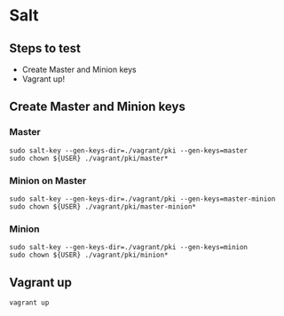 # Salt

## Steps to test

* Create Master and Minion keys
* Vagrant up!

## Create Master and Minion keys

### Master

```shell
sudo salt-key --gen-keys-dir=./vagrant/pki --gen-keys=master
sudo chown ${USER} ./vagrant/pki/master*
```

### Minion on Master

```shell
sudo salt-key --gen-keys-dir=./vagrant/pki --gen-keys=master-minion
sudo chown ${USER} ./vagrant/pki/master-minion*
```


### Minion

```shell
sudo salt-key --gen-keys-dir=./vagrant/pki --gen-keys=minion
sudo chown ${USER} ./vagrant/pki/minion*
```

## Vagrant up

```shell
vagrant up
```
